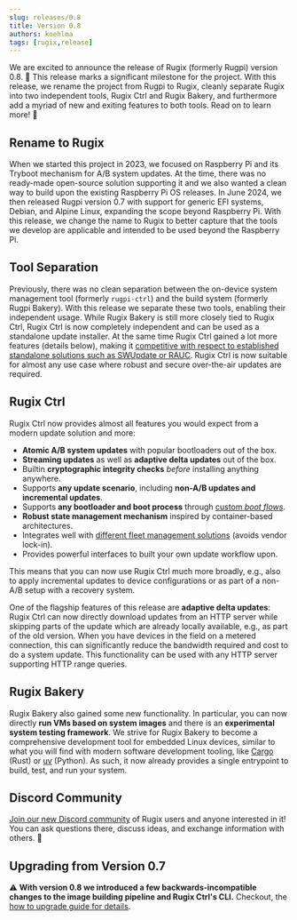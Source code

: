 ```yaml
---
slug: releases/0.8
title: Version 0.8
authors: koehlma
tags: [rugix,release]
---
```


We are excited to announce the release of Rugix (formerly Rugpi) version 0.8. 🎉
This release marks a significant milestone for the project.
With this release, we rename the project from Rugpi to Rugix, cleanly separate Rugix into two independent tools, Rugix Ctrl and Rugix Bakery, and furthermore add a myriad of new and exiting features to both tools.
Read on to learn more! 🚀

<!-- truncate -->

## Rename to Rugix

When we started this project in 2023, we focused on Raspberry Pi and its Tryboot mechanism for A/B system updates.
At the time, there was no ready-made open-source solution supporting it and we also wanted a clean way to build upon the existing Raspberry Pi OS releases.
In June 2024, we then released Rugpi version 0.7 with support for generic EFI systems, Debian, and Alpine Linux, expanding the scope beyond Raspberry Pi.
With this release, we change the name to Rugix to better capture that the tools we develop are applicable and intended to be used beyond the Raspberry Pi.


## Tool Separation

Previously, there was no clean separation between the on-device system management tool (formerly `rugpi-ctrl`) and the build system (formerly Rugpi Bakery).
With this release we separate these two tools, enabling their independent usage.
While Rugix Bakery is still more closely tied to Rugix Ctrl, Rugix Ctrl is now completely independent and can be used as a standalone update installer.
At the same time Rugix Ctrl gained a lot more features (details below), making it [competitive with respect to established standalone solutions such as SWUpdate or RAUC](/docs/ctrl#comparison-to-other-solutions).
Rugix Ctrl is now suitable for almost any use case where robust and secure over-the-air updates are required.


## Rugix Ctrl 

Rugix Ctrl now provides almost all features you would expect from a modern update solution and more:

- **Atomic A/B system updates** with popular bootloaders out of the box.
- **Streaming updates** as well as **adaptive delta updates** out of the box.
- Builtin **cryptographic integrity checks** _before_ installing anything anywhere.
- Supports **any update scenario**, including **non-A/B updates and incremental updates**.
- Supports **any bootloader and boot process** through [custom _boot flows_](https://rugix.org/docs/ctrl/advanced/boot-flows).
- **Robust state management mechanism** inspired by container-based architectures.
- Integrates well with [different fleet management solutions](https://rugix.org/docs/ctrl/advanced/fleet-management) (avoids vendor lock-in).
- Provides powerful interfaces to built your own update workflow upon.

This means that you can now use Rugix Ctrl much more broadly, e.g., also to apply incremental updates to device configurations or as part of a non-A/B setup with a recovery system.

One of the flagship features of this release are **adaptive delta updates**:
Rugix Ctrl can now directly download updates from an HTTP server while skipping parts of the update which are already locally available, e.g., as part of the old version.
When you have devices in the field on a metered connection, this can significantly reduce the bandwidth required and cost to do a system update.
This functionality can be used with any HTTP server supporting HTTP range queries.


## Rugix Bakery

Rugix Bakery also gained some new functionality.
In particular, you can now directly **run VMs based on system images** and there is an **experimental system testing framework**.
We strive for Rugix Bakery to become a comprehensive development tool for embedded Linux devices, similar to what you will find with modern software development tooling, like [Cargo](https://doc.rust-lang.org/cargo/) (Rust) or [uv](https://docs.astral.sh/uv/) (Python).
As such, it now already provides a single entrypoint to build, test, and run your system.


## Discord Community

[Join our new Discord community](https://discord.gg/cZ8wP9jNsn) of Rugix users and anyone interested in it!
You can ask questions there, discuss ideas, and exchange information with others. 🙌


## Upgrading from Version 0.7

⚠️ **With version 0.8 we introduced a few backwards-incompatible changes to the image building pipeline and Rugix Ctrl's CLI.**
Checkout, the [how to upgrade guide for details](/docs/upgrading-from-v0.7).
